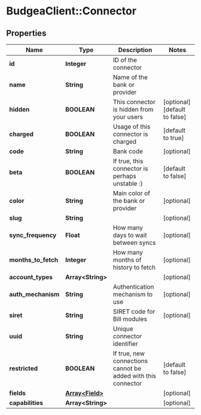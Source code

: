 # BudgeaClient::Connector

## Properties
Name | Type | Description | Notes
------------ | ------------- | ------------- | -------------
**id** | **Integer** | ID of the connector | 
**name** | **String** | Name of the bank or provider | 
**hidden** | **BOOLEAN** | This connector is hidden from your users | [optional] [default to false]
**charged** | **BOOLEAN** | Usage of this connector is charged | [default to true]
**code** | **String** | Bank code | [optional] 
**beta** | **BOOLEAN** | If true, this connector is perhaps unstable :) | [default to false]
**color** | **String** | Main color of the bank or provider | [optional] 
**slug** | **String** |  | [optional] 
**sync_frequency** | **Float** | How many days to wait between syncs | [optional] 
**months_to_fetch** | **Integer** | How many months of history to fetch | [optional] 
**account_types** | **Array&lt;String&gt;** |  | [optional] 
**auth_mechanism** | **String** | Authentication mechanism to use | [optional] 
**siret** | **String** | SIRET code for Bill modules | [optional] 
**uuid** | **String** | Unique connector identifier | 
**restricted** | **BOOLEAN** | If true, new connections cannot be added with this connector | [default to false]
**fields** | [**Array&lt;Field&gt;**](Field.md) |  | [optional] 
**capabilities** | **Array&lt;String&gt;** |  | [optional] 


